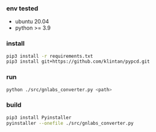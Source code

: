 ### env tested

-   ubuntu 20.04
-   python >= 3.9

### install

```bash
pip3 install -r requirements.txt
pip3 install git+https://github.com/klintan/pypcd.git
```

### run

```bash
python ./src/gnlabs_converter.py <path>
```

### build

```bash
pip3 install Pyinstaller
pyinstaller --onefile ./src/gnlabs_converter.py
```
